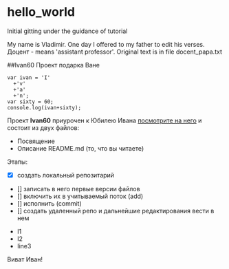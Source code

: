 # hello_world
Initial gitting under the guidance of tutorial

My name is Vladimir. One day I offered to my father to edit his verses.
Доцент - means 'assistant professor'. Original text is in file docent_papa.txt

##Ivan60
Проект подарка Ване

```JavaScriptvar 
var ivan = 'I'
  +'v'
  +'a'
  +'n';
var sixty = 60;
console.log(ivan+sixty);
```

Проект __Ivan60__ приурочен к Юбилею Ивана 
[посмотрите на него](https://plus.google.com/u/0/_/focus/photos/public/AIbEiAIAAABECKeSkfi-7YH1lgEiC3ZjYXJkX3Bob3RvKihkZWE5ZTI3OGQ0NzM1YjdjMTgxNmQ4YTMzMjQ3YWQ5OTVjZjdlZTIwMAGi9CFdT_jKFopUOPgxVIAi5NJZ_Q?sz=24)
и состоит из двух файлов:
- Посвящение
- Описание README.md (то, что вы читаете)

Этапы:
- [x] создать локальный репозитарий
- [] записать в него первые версии файлов
- [] включить их в учитываемый поток (add)
- [] исполнить (commit)
- [] создать удаленный репо и дальнейшие редактирования вести в нем

* l1
* l2
* line3


Виват Иван!
